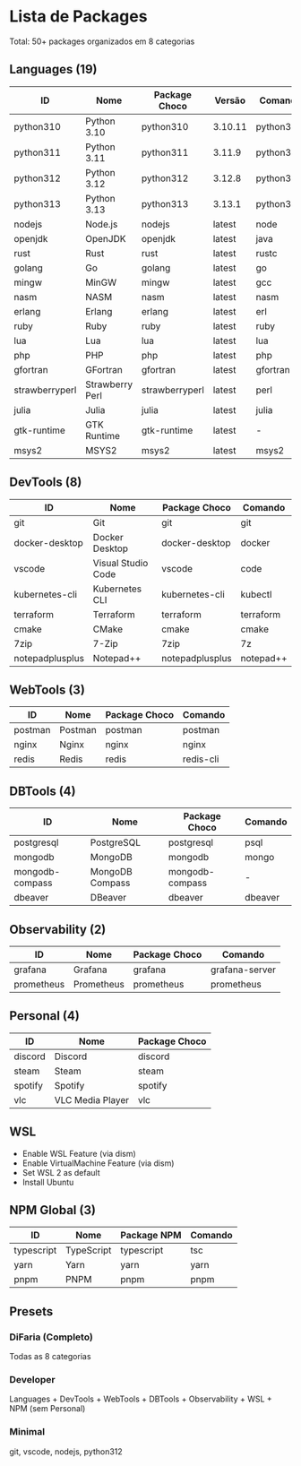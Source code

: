 # Lista de Packages

Total: 50+ packages organizados em 8 categorias

## Languages (19)

| ID | Nome | Package Choco | Versão | Comando |
|----|------|---------------|--------|---------|
| python310 | Python 3.10 | python310 | 3.10.11 | python3.10 |
| python311 | Python 3.11 | python311 | 3.11.9 | python3.11 |
| python312 | Python 3.12 | python312 | 3.12.8 | python3.12 |
| python313 | Python 3.13 | python313 | 3.13.1 | python3.13 |
| nodejs | Node.js | nodejs | latest | node |
| openjdk | OpenJDK | openjdk | latest | java |
| rust | Rust | rust | latest | rustc |
| golang | Go | golang | latest | go |
| mingw | MinGW | mingw | latest | gcc |
| nasm | NASM | nasm | latest | nasm |
| erlang | Erlang | erlang | latest | erl |
| ruby | Ruby | ruby | latest | ruby |
| lua | Lua | lua | latest | lua |
| php | PHP | php | latest | php |
| gfortran | GFortran | gfortran | latest | gfortran |
| strawberryperl | Strawberry Perl | strawberryperl | latest | perl |
| julia | Julia | julia | latest | julia |
| gtk-runtime | GTK Runtime | gtk-runtime | latest | - |
| msys2 | MSYS2 | msys2 | latest | msys2 |

## DevTools (8)

| ID | Nome | Package Choco | Comando |
|----|------|---------------|---------|
| git | Git | git | git |
| docker-desktop | Docker Desktop | docker-desktop | docker |
| vscode | Visual Studio Code | vscode | code |
| kubernetes-cli | Kubernetes CLI | kubernetes-cli | kubectl |
| terraform | Terraform | terraform | terraform |
| cmake | CMake | cmake | cmake |
| 7zip | 7-Zip | 7zip | 7z |
| notepadplusplus | Notepad++ | notepadplusplus | notepad++ |

## WebTools (3)

| ID | Nome | Package Choco | Comando |
|----|------|---------------|---------|
| postman | Postman | postman | postman |
| nginx | Nginx | nginx | nginx |
| redis | Redis | redis | redis-cli |

## DBTools (4)

| ID | Nome | Package Choco | Comando |
|----|------|---------------|---------|
| postgresql | PostgreSQL | postgresql | psql |
| mongodb | MongoDB | mongodb | mongo |
| mongodb-compass | MongoDB Compass | mongodb-compass | - |
| dbeaver | DBeaver | dbeaver | dbeaver |

## Observability (2)

| ID | Nome | Package Choco | Comando |
|----|------|---------------|---------|
| grafana | Grafana | grafana | grafana-server |
| prometheus | Prometheus | prometheus | prometheus |

## Personal (4)

| ID | Nome | Package Choco |
|----|------|---------------|
| discord | Discord | discord |
| steam | Steam | steam |
| spotify | Spotify | spotify |
| vlc | VLC Media Player | vlc |

## WSL

- Enable WSL Feature (via dism)
- Enable VirtualMachine Feature (via dism)
- Set WSL 2 as default
- Install Ubuntu

## NPM Global (3)

| ID | Nome | Package NPM | Comando |
|----|------|-------------|---------|
| typescript | TypeScript | typescript | tsc |
| yarn | Yarn | yarn | yarn |
| pnpm | PNPM | pnpm | pnpm |

## Presets

### DiFaria (Completo)
Todas as 8 categorias

### Developer
Languages + DevTools + WebTools + DBTools + Observability + WSL + NPM
(sem Personal)

### Minimal
git, vscode, nodejs, python312
```